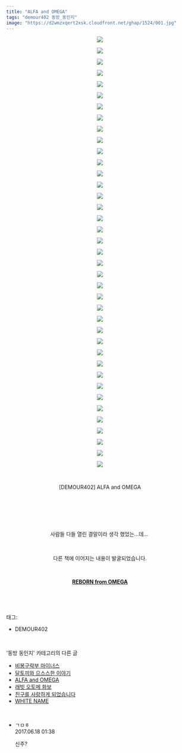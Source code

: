 ```yaml
---
title: "ALFA and OMEGA"
tags: "demour402 동방_동인지"
image: "https://d2wmzxqert2xsk.cloudfront.net/ghap/1524/001.jpg"
---
```

<div class="article">
<p style="text-align: center; clear: none; float: none;"><img src="{{ site.imgserver11 }}/ghap/1524/001.jpg"/></p>
<p style="text-align: center; clear: none; float: none;"><img src="{{ site.imgserver11 }}/ghap/1524/002.jpg"/></p>
<p style="text-align: center; clear: none; float: none;"><img src="{{ site.imgserver11 }}/ghap/1524/003.jpg"/></p>
<p style="text-align: center; clear: none; float: none;"><img src="{{ site.imgserver11 }}/ghap/1524/004.jpg"/></p>
<p style="text-align: center; clear: none; float: none;"><img src="{{ site.imgserver11 }}/ghap/1524/005.jpg"/></p>
<p style="text-align: center; clear: none; float: none;"><img src="{{ site.imgserver11 }}/ghap/1524/006.jpg"/></p>
<p style="text-align: center; clear: none; float: none;"><img src="{{ site.imgserver11 }}/ghap/1524/007.jpg"/></p>
<p style="text-align: center; clear: none; float: none;"><img src="{{ site.imgserver11 }}/ghap/1524/008.jpg"/></p>
<p style="text-align: center; clear: none; float: none;"><img src="{{ site.imgserver11 }}/ghap/1524/009.jpg"/></p>
<p style="text-align: center; clear: none; float: none;"><img src="{{ site.imgserver11 }}/ghap/1524/010.jpg"/></p>
<p style="text-align: center; clear: none; float: none;"><img src="{{ site.imgserver11 }}/ghap/1524/011.jpg"/></p>
<p style="text-align: center; clear: none; float: none;"><img src="{{ site.imgserver11 }}/ghap/1524/012.jpg"/></p>
<p style="text-align: center; clear: none; float: none;"><img src="{{ site.imgserver11 }}/ghap/1524/013.jpg"/></p>
<p style="text-align: center; clear: none; float: none;"><img src="{{ site.imgserver11 }}/ghap/1524/014.jpg"/></p>
<p style="text-align: center; clear: none; float: none;"><img src="{{ site.imgserver11 }}/ghap/1524/015.jpg"/></p>
<p style="text-align: center; clear: none; float: none;"><img src="{{ site.imgserver11 }}/ghap/1524/016.jpg"/></p>
<p style="text-align: center; clear: none; float: none;"><img src="{{ site.imgserver11 }}/ghap/1524/017.jpg"/></p>
<p style="text-align: center; clear: none; float: none;"><img src="{{ site.imgserver11 }}/ghap/1524/018.jpg"/></p>
<p style="text-align: center; clear: none; float: none;"><img src="{{ site.imgserver11 }}/ghap/1524/019.jpg"/></p>
<p style="text-align: center; clear: none; float: none;"><img src="{{ site.imgserver11 }}/ghap/1524/020.jpg"/></p>
<p style="text-align: center; clear: none; float: none;"><img src="{{ site.imgserver11 }}/ghap/1524/021.jpg"/></p>
<p style="text-align: center; clear: none; float: none;"><img src="{{ site.imgserver11 }}/ghap/1524/022.jpg"/></p>
<p style="text-align: center; clear: none; float: none;"><img src="{{ site.imgserver11 }}/ghap/1524/023.jpg"/></p>
<p style="text-align: center; clear: none; float: none;"><img src="{{ site.imgserver11 }}/ghap/1524/024.jpg"/></p>
<p style="text-align: center; clear: none; float: none;"><img src="{{ site.imgserver11 }}/ghap/1524/025.jpg"/></p>
<p style="text-align: center; clear: none; float: none;"><img src="{{ site.imgserver11 }}/ghap/1524/026.jpg"/></p>
<p style="text-align: center; clear: none; float: none;"><img src="{{ site.imgserver11 }}/ghap/1524/027.jpg"/></p>
<p style="text-align: center; clear: none; float: none;"><img src="{{ site.imgserver11 }}/ghap/1524/028.jpg"/></p>
<p style="text-align: center; clear: none; float: none;"><img src="{{ site.imgserver11 }}/ghap/1524/029.jpg"/></p>
<p style="text-align: center; clear: none; float: none;"><img src="{{ site.imgserver11 }}/ghap/1524/030.jpg"/></p>
<p style="text-align: center; clear: none; float: none;"><img src="{{ site.imgserver11 }}/ghap/1524/031.jpg"/></p>
<p style="text-align: center; clear: none; float: none;"><img src="{{ site.imgserver11 }}/ghap/1524/032.jpg"/></p>
<p style="text-align: center; clear: none; float: none;"><img src="{{ site.imgserver11 }}/ghap/1524/033.jpg"/></p>
<p style="text-align: center; clear: none; float: none;"><img src="{{ site.imgserver11 }}/ghap/1524/034.jpg"/></p>
<p style="text-align: center; clear: none; float: none;"><img src="{{ site.imgserver11 }}/ghap/1524/035.jpg"/></p>
<p style="text-align: center; clear: none; float: none;"><img src="{{ site.imgserver11 }}/ghap/1524/036.jpg"/></p>
<p style="text-align: center; clear: none; float: none;"><img src="{{ site.imgserver11 }}/ghap/1524/037.jpg"/></p>
<p style="text-align: center; clear: none; float: none;"><img src="{{ site.imgserver11 }}/ghap/1524/038.jpg"/></p>
<p style="text-align: center; clear: none; float: none;"><img src="{{ site.imgserver11 }}/ghap/1524/039.jpg"/></p>
<p style="text-align: center; clear: none; float: none;"><br/></p>
<p style="text-align: center; clear: none; float: none;">[DEMOUR402] ALFA and OMEGA</p>
<p style="text-align: center; clear: none; float: none;"><br/></p>
<p style="text-align: center; clear: none; float: none;"><br/></p>
<p style="text-align: center; clear: none; float: none;"><br/></p>
<p style="text-align: center; clear: none; float: none;">사람들 다들 열린 결말이라 생각 했었는...데... </p>
<p style="text-align: center; clear: none; float: none;"><br/></p>
<p style="text-align: center; clear: none; float: none;">다른 책에 이어지는 내용이 발굴되었습니다.</p>
<p style="text-align: center; clear: none; float: none;"><br/></p>
<p style="text-align: center; clear: none; float: none;"><b><a class="tx-link" href="http://ghaptouhou.tistory.com/2021" target="_blank">REBORN from OMEGA</a></b></p>
<p><br/></p>
</div><br/>
<div class="tagTrail">
<p>태그: </p>
<ul>
<li>DEMOUR402</li>
</ul>
</div><br/>
<div class="another">
<p>'동방 동인지' 카테고리의 다른 글</p>
<ul>
<li><a href="/ghap_1526">비봉구락부 마이너스</a></li>
<li><a href="/ghap_1525">달토끼와 으스스한 이야기</a></li>
<li><a href="/ghap_1524">ALFA and OMEGA</a></li>
<li><a href="/ghap_1523">래빗 오토메 화보</a></li>
<li><a href="/ghap_1522">친구를 사랑하게 되었습니다</a></li>
<li><a href="/ghap_1521">WHITE NAME</a></li>
</ul>
</div><br/>
<div class="cb_module cb_fluid">
<div class="cb_wrt cb_profile">
<div class="comment">
<ul>
<li class="cb_thumb_off" id="comment15016162">
<div class="cb_comment_area">
<div class="cb_info_area">
<div class="cb_section">
<span class="cb_nick_name">ㄱㅁㅎ</span>
</div>
<div class="cb_section">
<span class="cb_date">2017.06.18 01:38 </span>
</div>
</div>
<div class="cb_dsc_comment">
<p class="cb_dsc">
											신주?
										</p>
</div>
</div></li>
</ul>
</div>
</div><!-- commentList close -->
</div><br/>

